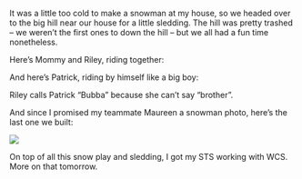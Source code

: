 It was a little too cold to make a snowman at my house, so we headed
over to the big hill near our house for a little sledding. The hill was
pretty trashed – we weren’t the first ones to down the hill – but we all
had a fun time nonetheless.

Here’s Mommy and Riley, riding together:

And here’s Patrick, riding by himself like a big boy:

Riley calls Patrick “Bubba” because she can’t say “brother”.

And since I promised my teammate Maureen a snowman photo, here’s the
last one we built:

[![](http://hawkblogstorage.blob.core.windows.net/blog-content/20070111-1607-playing-in-the-snow/IMG_5869_thumb.jpg)](https://raw.githubusercontent.com/devhawk/devhawk.github.io/c47956fa84deaf96e28ebeba443f2b5519f14caa/images/blog/20070111-1607-playing-in-the-snow/IMG_5869.jpg)

On top of all this snow play and sledding, I got my STS working with
WCS. More on that tomorrow.
